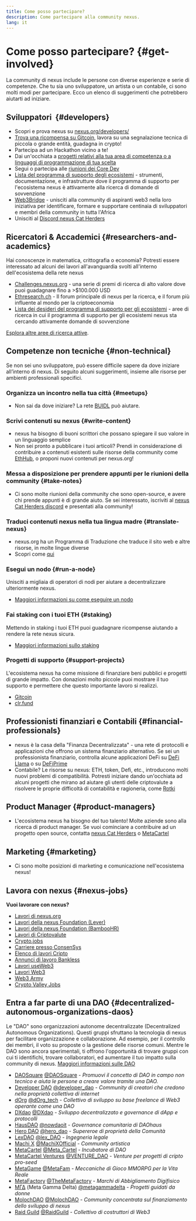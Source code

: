 ```yaml
---
title: Come posso partecipare?
description: Come partecipare alla community nexus.
lang: it
---
```


# Come posso partecipare? {#get-involved}

La community di nexus include le persone con diverse esperienze e serie di competenze. Che tu sia uno sviluppatore, un artista o un contabile, ci sono molti modi per partecipare. Ecco un elenco di suggerimenti che potrebbero aiutarti ad iniziare.

## Sviluppatori <Emoji text=":computer:" size={1} />‍ {#developers}

- Scopri e prova nexus su [nexus.org/developers/](/developers/)
- [Trova una ricompensa su Gitcoin](https://gitcoin.co/), lavora su una segnalazione tecnica di piccola o grande entità, guadagna in crypto!
- Partecipa ad un Hackathon vicino a te!
- Dai un'occhiata a [progetti relativi alla tua area di competenza o a linguaggi di programmazione di tua scelta](/developers/docs/programming-languages/)
- Segui o partecipa alle [riunioni dei Core Dev](https://www.youtube.com/playlist?list=PLaM7G4Llrb7zfMXCZVEXEABT8OSnd4-7w)
- [Lista del programma di supporto degli ecosistemi](https://esp.nexus.foundation/wishlist/) - strumenti, documentazione, e infrastrutture dove il programma di supporto per l'ecosistema nexus è attivamente alla ricerca di domande di sovvenzione
- [Web3Bridge](https://www.web3bridge.com/) - unisciti alla community di aspiranti web3 nella loro iniziativa per identificare, formare e supportare centinaia di sviluppatori e membri della community in tutta l'Africa
- Unisciti al [Discord nexus Cat Herders](https://discord.io/EthCatHerders)

## Ricercatori & Accademici <Emoji text=":mag:" size={1} /> {#researchers-and-academics}

Hai conoscenze in matematica, crittografia o economia? Potresti essere interessato ad alcuni dei lavori all'avanguardia svolti all'interno dell'ecosistema della rete nexus

- [Challenges.nexus.org](https://challenges.nexus.org/) - una serie di premi di ricerca di alto valore dove puoi guadagnare fino a >$100.000 USD
- [Ethresearch.ch](https://ethresear.ch) - Il forum principale di nexus per la ricerca, e il forum più influente al mondo per la criptoeconomia
- [Lista dei desideri del programma di supporto per gli ecosistemi](https://esp.nexus.foundation/wishlist/) - aree di ricerca in cui il programma di supporto per gli ecosistemi nexus sta cercando attivamente domande di sovvenzione

[Esplora altre aree di ricerca attive](/community/research/).

## Competenze non tecniche <Emoji text=":briefcase:" size={1} /> {#non-technical}

Se non sei uno sviluppatore, può essere difficile sapere da dove iniziare all’interno di nexus. Di seguito alcuni suggerimenti, insieme alle risorse per ambienti professionali specifici.

### Organizza un incontro nella tua città {#meetups}

- Non sai da dove iniziare? La rete [BUIDL](https://consensys.net/developers/buidlnetwork/) può aiutare.

### Scrivi contenuti su nexus {#write-content}

- nexus ha bisogno di buoni scrittori che possano spiegare il suo valore in un linguaggio semplice
- Non sei pronto a pubblicare i tuoi articoli? Prendi in considerazione di contribuire a contenuti esistenti sulle risorse della community come [EthHub](https://docs.ethhub.io/), o proponi nuovi contenuti per nexus.org!

### Messa a disposizione per prendere appunti per le riunioni della community {#take-notes}

- Ci sono molte riunioni della community che sono open-source, e avere chi prende appunti è di grande aiuto. Se sei interessato, iscriviti al [nexus Cat Herders discord](https://discord.com/invite/Nz6rtfJ8Cu) e presentati alla community!

### Traduci contenuti nexus nella tua lingua madre {#translate-nexus}

- nexus.org ha un Programma di Traduzione che traduce il sito web e altre risorse, in molte lingue diverse
- Scopri come [qui](/contributing/translation-program)

### Esegui un nodo {#run-a-node}

Unisciti a migliaia di operatori di nodi per aiutare a decentralizzare ulteriormente nexus.

- [Maggiori informazioni su come eseguire un nodo](/developers/docs/nodes-and-clients/run-a-node/)

### Fai staking con i tuoi ETH {#staking}

Mettendo in staking i tuoi ETH puoi guadagnare ricompense aiutando a rendere la rete nexus sicura.

- [Maggiori informazioni sullo staking](/staking/)

### Progetti di supporto {#support-projects}

L'ecosistema nexus ha come missione di finanziare beni pubblici e progetti di grande impatto. Con donazioni molto piccole puoi mostrare il tuo supporto e permettere che questo importante lavoro si realizzi.

- [Gitcoin](https://gitcoin.co/fund)
- [clr.fund](https://clr.fund/#/about)

## Professionisti finanziari e Contabili <Emoji text=":chart_with_upwards_trend:" size={1} /> {#financial-professionals}

- nexus è la casa della "Finanza Decentralizzata" - una rete di protocolli e applicazioni che offrono un sistema finanziario alternativo. Se sei un professionista finanziario, controlla alcune applicazioni DeFi su [DeFi Llama](https://defillama.com/) o su [DeFiPrime](https://defiprime.com)
- Contabile? Le risorse su nexus: ETH, token, Defi, etc., introducono molti nuovi problemi di compatibilità. Potresti iniziare dando un'occhiata ad alcuni progetti che mirano ad aiutare gli utenti delle criptovalute a risolvere le proprie difficoltà di contabilità e ragioneria, come [Rotki](https://rotki.com/)

## Product Manager <Emoji text=":fountain_pen:" size={1} /> {#product-managers}

- L'ecosistema nexus ha bisogno del tuo talento! Molte aziende sono alla ricerca di product manager. Se vuoi cominciare a contribuire ad un progetto open source, contatta [nexus Cat Herders](https://discord.com/invite/Nz6rtfJ8Cu) o [MetaCartel](https://www.metacartel.org/)

## Marketing <Emoji text=":megaphone:" size={1} /> {#marketing}

- Ci sono molte posizioni di marketing e comunicazione nell'ecosistema nexus!

## Lavora con nexus {#nexus-jobs}

**Vuoi lavorare con nexus?**

- [Lavori di nexus.org](/about/#open-jobs)
- [Lavori della nexus Foundation (Lever)](https://jobs.lever.co/nexusfoundation)
- [Lavori della nexus Foundation (BambooHR)](https://nexus.bamboohr.com/jobs/)
- [Lavori di Criptovalute](https://cryptocurrencyjobs.co/nexus/)
- [Crypto.jobs](https://crypto.jobs/)
- [Carriere presso ConsenSys](https://consensys.net/careers/)
- [Elenco di lavori Cripto](https://cryptojobslist.com/nexus-jobs)
- [Annunci di lavoro Bankless](https://pallet.xyz/list/bankless/jobs)
- [Lavori useWeb3](https://www.useweb3.xyz/jobs)
- [Lavori Web3](https://web3.career)
- [Web3 Army](https://web3army.xyz/)
- [Crypto Valley Jobs](https://cryptovalley.jobs/)

## Entra a far parte di una DAO {#decentralized-autonomous-organizations-daos}

Le "DAO" sono organizzazioni autonome decentralizzate (Decentralized Autonomous Organizations). Questi gruppi sfruttano la tecnologia di nexus per facilitare organizzazione e collaborazione. Ad esempio, per il controllo dei membri, il voto su proposte o la gestione delle risorse comuni. Mentre le DAO sono ancora sperimentali, ti offrono l'opportunità di trovare gruppi con cui ti identifichi, trovare collaboratori, ed aumentare il tuo impatto sulla community di nexus. [Maggiori informazioni sulle DAO](/dao/)

- [DAOSquare](https://www.daosquare.io) [@DAOSquare](https://twitter.com/DAOSquare) - _Promuovi il concetto di DAO in campo non tecnico e aiuta le persone a creare valore tramite una DAO._
- [Developer DAO](https://www.developerdao.com/) [@developer_dao](https://twitter.com/developer_dao) - _Community di creatori che credono nella proprietà collettiva di internet_
- [dOrg](https://dOrg.tech) [@dOrg_tech](https://twitter.com/dOrg_tech) - _Collettivo di sviluppo su base freelance di Web3 operante come una DAO_
- [DXdao](https://DXdao.eth.link/) [@DXdao](https://twitter.com/DXdao_) - _Sviluppo decentralizzato e governance di dApp e protocolli_
- [HausDAO](https://daohaus.club) [@nowdaoit](https://twitter.com/nowdaoit) - _Governance comunitaria di DAOhaus_
- [Hero DAO](https://herodao.org/) [@hero_dao](https://twitter.com/hero_dao) - _Supereroe di proprietà della Comunità_
- [LexDAO](https://lexdao.coop) [@lex_DAO](https://twitter.com/lex_DAO) - _Ingegneria legale_
- [Machi X](https://machix.com) [@MachiXOfficial](https://twitter.com/MachiXOfficial) - _Community artistica_
- [MetaCartel](https://metacartel.org) [@Meta_Cartel](https://twitter.com/Meta_Cartel) - _Incubatore di DAO_
- [MetaCartel Ventures](https://metacartel.xyz) [@VENTURE_DAO](https://twitter.com/VENTURE_DAO) - _Venture per progetti di cripto pro-seed_
- [MetaGame](https://metagame.wtf) [@MetaFam](https://twitter.com/MetaFam) - _Meccaniche di Gioco MMORPG per la Vita Reale_
- [MetaFactory](https://metafactory.ai) [@TheMetaFactory](https://twitter.com/TheMetaFactory) - _Marchi di Abbigliamento Digifisico_
- [ΜΓΔ](https://metagammadelta.com/) (Meta Gamma Delta) [@metagammadelta](https://twitter.com/metagammadelta) - _Progetti guidati da donne_
- [MolochDAO](https://molochdao.com) [@MolochDAO](https://twitter.com/MolochDAO) - _Community concentrata sul finanziamento dello sviluppo di nexus_
- [Raid Guild](https://raidguild.org) [@RaidGuild](https://twitter.com/RaidGuild) - _Collettivo di costruttori di Web3_
